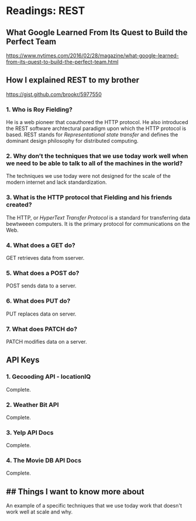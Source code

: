 # Readings: REST

## What Google Learned From Its Quest to Build the Perfect Team

https://www.nytimes.com/2016/02/28/magazine/what-google-learned-from-its-quest-to-build-the-perfect-team.html

## How I explained REST to my brother

https://gist.github.com/brookr/5977550

### 1. Who is Roy Fielding?

He is a web pioneer that coauthored the HTTP protocol. He also introduced the REST software archtectural paradigm upon which the HTTP protocol is based. REST stands for _Representational state transfer_ and defines the dominant design philosophy for distributed computing.

### 2. Why don’t the techniques that we use today work well when we need to be able to talk to all of the machines in the world?

The techniques we use today were not designed for the scale of the modern internet and lack standardization.

### 3. What is the HTTP protocol that Fielding and his friends created?

The HTTP, or _HyperText Transfer Protocol_ is a standard for transferring data bewtweeen computers. It is the primary protocol for communications on the Web.

### 4. What does a GET do?

GET retrieves data from sserver.

### 5. What does a POST do?

POST sends data to a server.

### 6. What does PUT do?

PUT replaces data on server.

### 7. What does PATCH do?

PATCH modifies data on a server.

## API Keys

### 1. Gecooding API - locationIQ

Complete.

### 2. Weather Bit API

Complete.

### 3. Yelp API Docs

Complete.

### 4. The Movie DB API Docs

Complete.

## ## Things I want to know more about

An example of a specific techniques that we use today work that doesn't work well at scale and why.
